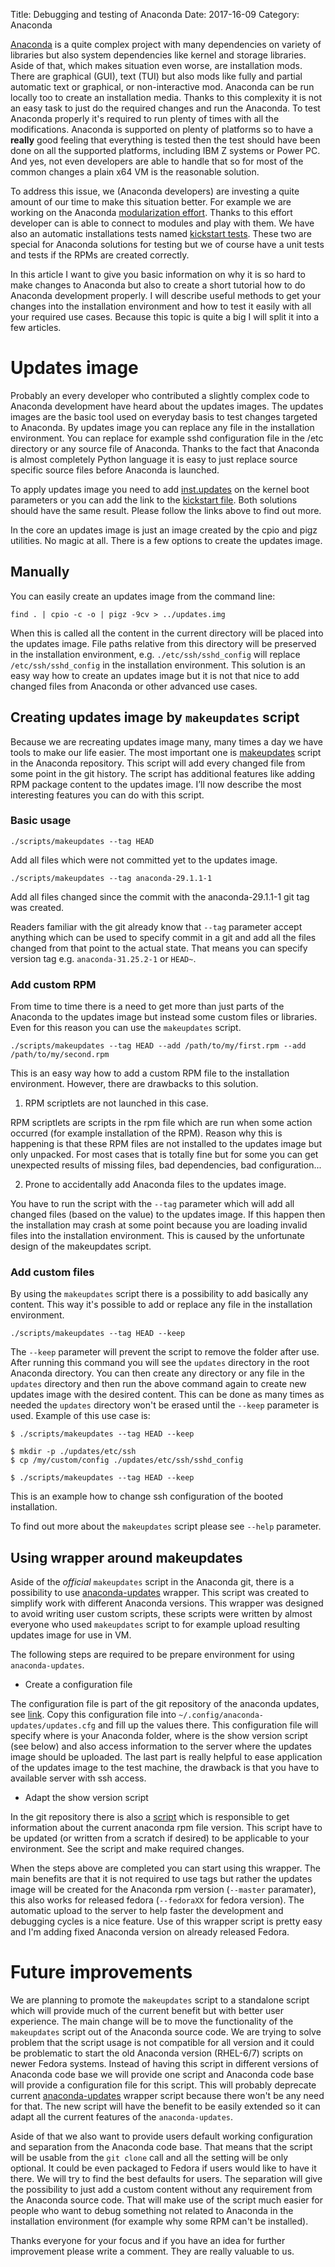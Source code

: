 Title: Debugging and testing of Anaconda
Date: 2017-16-09
Category: Anaconda

[Anaconda](https://github.com/rhinstaller/anaconda) is a quite complex project with many dependencies on variety of libraries but also system dependencies like kernel and storage libraries. Aside of that, which makes situation even worse, are installation mods. There are graphical (GUI), text (TUI) but also mods like fully and partial automatic text or graphical, or non-interactive mod. Anaconda can be run locally too to create an installation media.
Thanks to this complexity it is not an easy task to just do the required changes and run the Anaconda. To test Anaconda properly it's required to run plenty of times with all the modifications. Anaconda is supported on plenty of platforms so to have a **really** good feeling that everything is tested then the test should have been done on all the supported platforms, including IBM Z systems or Power PC. And yes, not even developers are able to handle that so for most of the common changes a plain x64 VM is the reasonable solution.

To address this issue, we (Anaconda developers) are investing a quite amount of our time to make this situation better. For example we are working on the Anaconda [modularization effort](https://rhinstaller.wordpress.com/2017/10/09/anaconda-modularisation/). Thanks to this effort developer can is able to connect to modules and play with them. We have also an automatic installations tests named [kickstart tests](https://github.com/rhinstaller/kickstart-tests). These two are special for Anaconda solutions for testing but we of course have a unit tests and tests if the RPMs are created correctly.

In this article I want to give you basic information on why it is so hard to make changes to Anaconda but also to create a short tutorial how to do Anaconda development properly. I will describe useful methods to get your changes into the installation environment and how to test it easily with all your required use cases. Because this topic is quite a big I will split it into a few articles.

# Updates image

Probably an every developer who contributed a slightly complex code to Anaconda development have heard about the updates images. The updates images are the basic tool used on everyday basis to test changes targeted to Anaconda. By updates image you can replace any file in the installation environment. You can replace for example sshd configuration file in the /etc directory or any source file of Anaconda. Thanks to the fact that Anaconda is almost completely Python language it is easy to just replace source specific source files before Anaconda is launched.

To apply updates image you need to add [inst.updates](https://anaconda-installer.readthedocs.io/en/latest/boot-options.html#inst-updates) on the kernel boot parameters or you can add the link to the [kickstart file](https://pykickstart.readthedocs.io/en/latest/kickstart-docs.html#updates). Both solutions should have the same result. Please follow the links above to find out more.

In the core an updates image is just an image created by the cpio and pigz utilities. No magic at all. There is a few options to create the updates image.

## Manually

You can easily create an updates image from the command line:

```
find . | cpio -c -o | pigz -9cv > ../updates.img
```

When this is called all the content in the current directory will be placed into the updates image. File paths relative from this directory will be preserved in the installation environment, e.g. `./etc/ssh/sshd_config` will replace `/etc/ssh/sshd_config` in the installation environment. This solution is an easy way how to create an updates image but it is not that nice to add changed files from Anaconda or other advanced use cases.


## Creating updates image by `makeupdates` script

Because we are recreating updates image many, many times a day we have tools to make our life easier. The most important one is [makeupdates](https://github.com/rhinstaller/anaconda/blob/master/scripts/makeupdates) script in the Anaconda repository. This script will add every changed file from some point in the git history. The script has additional features like adding RPM package content to the updates image. I’ll now describe the most interesting features you can do with this script.

### Basic usage

```
./scripts/makeupdates --tag HEAD
```

Add all files which were not committed yet to the updates image.

```
./scripts/makeupdates --tag anaconda-29.1.1-1
```
Add all files changed since the commit with the anaconda-29.1.1-1 git tag was created.

Readers familiar with the git already know that `--tag` parameter accept anything which can be used to specify commit in a git and add all the files changed from that point to the actual state. That means you can specify version tag e.g. `anaconda-31.25.2-1` or `HEAD~`.

### Add custom RPM

From time to time there is a need to get more than just parts of the Anaconda to the updates image but instead some custom files or libraries. Even for this reason you can use the `makeupdates` script.

```
./scripts/makeupdates --tag HEAD --add /path/to/my/first.rpm --add /path/to/my/second.rpm
```

This is an easy way how to add a custom RPM file to the installation environment. However, there are drawbacks to this solution.

1) RPM scriptlets are not launched in this case. 

RPM scriptlets are scripts in the rpm file which are run when some action occurred (for example installation of the RPM). Reason why this is happening is that these RPM files are not installed to the updates image but only unpacked. For most cases that is totally fine but for some you can get unexpected results of missing files, bad dependencies, bad configuration...

2) Prone to accidentally add Anaconda files to the updates image.

You have to run the script with the `--tag` parameter which will add all changed files (based on the value) to the updates image. If this happen then the installation may crash at some point because you are loading invalid files into the installation environment. This is caused by the unfortunate design of the makeupdates script.

### Add custom files

By using the `makeupdates` script there is a possibility to add basically any content. This way it's possible to add or replace any file in the installation environment.

```
./scripts/makeupdates --tag HEAD --keep
```

The `--keep` parameter will prevent the script to remove the folder after use. After running this command you will see the `updates` directory in the root Anaconda directory. You can then create any directory or any file in the `updates` directory and then run the above command again to create new updates image with the desired content. This can be done as many times as needed the `updates` directory won't be erased until the `--keep` parameter is used. Example of this use case is:

```
$ ./scripts/makeupdates --tag HEAD --keep

$ mkdir -p ./updates/etc/ssh
$ cp /my/custom/config ./updates/etc/ssh/sshd_config

$ ./scripts/makeupdates --tag HEAD --keep
```

This is an example how to change ssh configuration of the booted installation.


To find out more about the `makeupdates` script please see `--help` parameter.

## Using wrapper around makeupdates

Aside of the *official* `makeupdates` script in the Anaconda git, there is a possibility to use [anaconda-updates](https://github.com/rhinstaller/devel-tools/tree/master/anaconda_updates) wrapper. This script was created to simplify work with different Anaconda versions. This wrapper was designed to avoid writing user custom scripts, these scripts were written by almost everyone who used `makeupdates` script to for example upload resulting updates image for use in VM.

The following steps are required to be prepare environment for using `anaconda-updates`.

* Create a configuration file

The configuration file is part of the git repository of the anaconda updates, see [link](https://github.com/rhinstaller/devel-tools/blob/master/anaconda_updates/updates.cfg). Copy this configuration file into `~/.config/anaconda-updates/updates.cfg` and fill up the values there. This configuration file will specify where is your Anaconda folder, where is the show version script (see below) and also access information to the server where the updates image should be uploaded. The last part is really helpful to ease application of the updates image to the test machine, the drawback is that you have to available server with ssh access.

* Adapt the show version script

In the git repository there is also a [script](https://github.com/rhinstaller/devel-tools/blob/master/anaconda_updates/scripts/show_version.sh) which is responsible to get information about the current anaconda rpm file version. This script have to be updated (or written from a scratch if desired) to be applicable to your environment. See the script and make required changes.


When the steps above are completed you can start using this wrapper. The main benefits are that it is not required to use tags but rather the updates image will be created for the Anaconda rpm version (`--master` paramater), this also works for released fedora (`--fedoraXX` for fedora version). The automatic upload to the server to help faster the development and debugging cycles is a nice feature. Use of this wrapper script is pretty easy and I'm adding fixed Anaconda version on already released Fedora.

# Future improvements

We are planning to promote the `makeupdates` script to a standalone script which will provide much of the current benefit but with better user experience. The main change will be to move the functionality of the `makeupdates` script out of the Anaconda source code. We are trying to solve problem that the script usage is not compatible for all version and it could be problematic to start the old Anaconda version (RHEL-6/7) scripts on newer Fedora systems. Instead of having this script in different versions of Anaconda code base we will provide one script and Anaconda code base will provide a configuration file for this script. This will probably deprecate current [anaconda-updates](https://github.com/rhinstaller/devel-tools/tree/master/anaconda_updates) wrapper script because there won't be any need for that. The new script will have the benefit to be easily extended so it can adapt all the current features of the `anaconda-updates`.

Aside of that we also want to provide users default working configuration and separation from the Anaconda code base. That means that the script will be usable from the `git clone` call and all the setting will be only optional. It could be even packaged to Fedora if users would like to have it there. We will try to find the best defaults for users. The separation will give the possibility to just add a custom content without any requirement from the Anaconda source code. That will make use of the script much easier for people who want to debug something not related to Anaconda in the installation environment (for example why some RPM can't be installed).


Thanks everyone for your focus and if you have an idea for further improvement please write a comment. They are really valuable to us.
